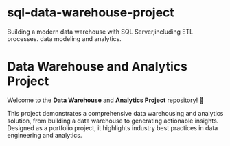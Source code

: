 # sql-data-warehouse-project
Building a modern data warehouse with SQL Server,including ETL processes. data modeling and analytics.
# Data Warehouse and Analytics Project
Welcome to the **Data Warehouse** and **Analytics Project** repository! 🚀

This project demonstrates a comprehensive data warehousing and analytics solution, from building a data warehouse to generating actionable insights. Designed as a portfolio project, it highlights industry best practices in data engineering and analytics.
